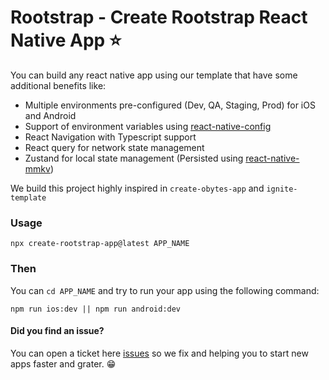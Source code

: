 # Rootstrap - Create Rootstrap React Native App ⭐️

You can build any react native app using our template that have some additional benefits like:

- Multiple environments pre-configured (Dev, QA, Staging, Prod) for iOS and Android
- Support of environment variables using [react-native-config](https://github.com/luggit/react-native-config)
- React Navigation with Typescript support
- React query for network state management
- Zustand for local state management (Persisted using [react-native-mmkv](https://github.com/mrousavy/react-native-mmkv))

We build this project highly inspired in `create-obytes-app` and `ignite-template`

### Usage

`npx create-rootstrap-app@latest APP_NAME`

### Then

You can `cd APP_NAME` and try to run your app using the following command:

`npm run ios:dev || npm run android:dev`


#### Did you find an issue?

You can open a ticket here [issues](https://github.com/rootstrap/create-rootstrap-react-native-app/issues) so we fix and helping you to start new apps faster and grater. 😁